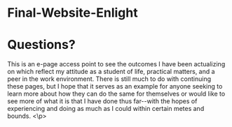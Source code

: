 # Final-Website-Enlight

<h1> Questions? </h2>
<p> This is an e-page access point to see the outcomes I have been actualizing on which reflect my attitude as a student of life, practical matters, and a peer in the work environment. There is still much to do with continuing these pages, but I hope that it serves as an example for anyone seeking to learn more about how they can do the same for themselves or would like to see more of what it is that I have done thus far--with the hopes of experiencing and doing as much as I could within certain metes and bounds. <\p>
  
  
